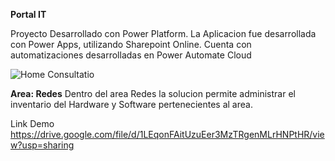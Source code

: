 <b>Portal IT</b>

Proyecto Desarrollado con Power Platform.
La Aplicacion fue desarrollada con Power Apps, utilizando Sharepoint Online.
Cuenta con automatizaciones desarrolladas en Power Automate Cloud

![Home Consultatio](https://github.com/user-attachments/assets/eb8ea4e9-46b7-475f-88d8-e08b4e0a7d83)

<b>Area: Redes</b>
Dentro del area Redes la solucion permite administrar el inventario del Hardware y Software pertenecientes al area.

Link Demo
https://drive.google.com/file/d/1LEqonFAitUzuEer3MzTRgenMLrHNPtHR/view?usp=sharing

